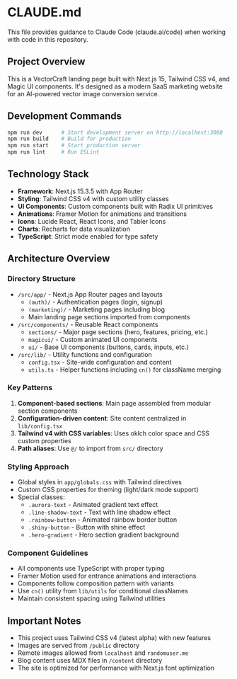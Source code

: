 # CLAUDE.md

This file provides guidance to Claude Code (claude.ai/code) when working with code in this repository.

## Project Overview
This is a VectorCraft landing page built with Next.js 15, Tailwind CSS v4, and Magic UI components. It's designed as a modern SaaS marketing website for an AI-powered vector image conversion service.

## Development Commands
```bash
npm run dev      # Start development server on http://localhost:3000
npm run build    # Build for production
npm run start    # Start production server
npm run lint     # Run ESLint
```

## Technology Stack
- **Framework**: Next.js 15.3.5 with App Router
- **Styling**: Tailwind CSS v4 with custom utility classes
- **UI Components**: Custom components built with Radix UI primitives
- **Animations**: Framer Motion for animations and transitions
- **Icons**: Lucide React, React Icons, and Tabler Icons
- **Charts**: Recharts for data visualization
- **TypeScript**: Strict mode enabled for type safety

## Architecture Overview

### Directory Structure
- `/src/app/` - Next.js App Router pages and layouts
  - `(auth)/` - Authentication pages (login, signup)
  - `(marketing)/` - Marketing pages including blog
  - Main landing page sections imported from components
- `/src/components/` - Reusable React components
  - `sections/` - Major page sections (hero, features, pricing, etc.)
  - `magicui/` - Custom animated UI components
  - `ui/` - Base UI components (buttons, cards, inputs, etc.)
- `/src/lib/` - Utility functions and configuration
  - `config.tsx` - Site-wide configuration and content
  - `utils.ts` - Helper functions including `cn()` for className merging

### Key Patterns
1. **Component-based sections**: Main page assembled from modular section components
2. **Configuration-driven content**: Site content centralized in `lib/config.tsx`
3. **Tailwind v4 with CSS variables**: Uses oklch color space and CSS custom properties
4. **Path aliases**: Use `@/` to import from `src/` directory

### Styling Approach
- Global styles in `app/globals.css` with Tailwind directives
- Custom CSS properties for theming (light/dark mode support)
- Special classes:
  - `.aurora-text` - Animated gradient text effect
  - `.line-shadow-text` - Text with line shadow effect
  - `.rainbow-button` - Animated rainbow border button
  - `.shiny-button` - Button with shine effect
  - `.hero-gradient` - Hero section gradient background

### Component Guidelines
- All components use TypeScript with proper typing
- Framer Motion used for entrance animations and interactions
- Components follow composition pattern with variants
- Use `cn()` utility from `lib/utils` for conditional classNames
- Maintain consistent spacing using Tailwind utilities

## Important Notes
- This project uses Tailwind CSS v4 (latest alpha) with new features
- Images are served from `/public` directory
- Remote images allowed from `localhost` and `randomuser.me`
- Blog content uses MDX files in `/content` directory
- The site is optimized for performance with Next.js font optimization